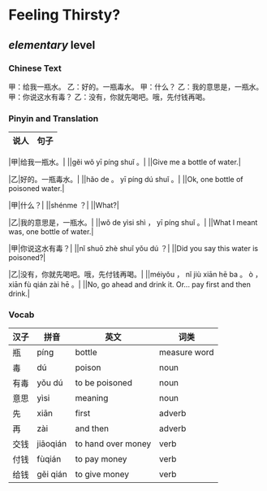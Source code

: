 # Feeling Thirsty?
## *elementary* level

### Chinese Text
甲：给我一瓶水。
乙：好的。一瓶毒水。
甲：什么？
乙：我的意思是，一瓶水。
甲：你说这水有毒？
乙：没有，你就先喝吧。哦，先付钱再喝。

### Pinyin and Translation
|说人|句子|
|----|----|

|甲|给我一瓶水。|
||gěi wǒ yī píng shuǐ 。|
||Give me a bottle of water.|

|乙|好的。一瓶毒水。|
||hǎo de 。 yī píng dú shuǐ 。|
||Ok, one bottle of poisoned water.|

|甲|什么？|
||shénme ？|
||What?|

|乙|我的意思是，一瓶水。|
||wǒ de yìsi shì ， yī píng shuǐ 。|
||What I meant was, one bottle of water.|

|甲|你说这水有毒？|
||nǐ shuō zhè shuǐ yǒu dú ？|
||Did you say this water is poisoned?|

|乙|没有，你就先喝吧。哦，先付钱再喝。|
||méiyǒu ， nǐ jiù xiān hē ba 。 ò ， xiān fù qián zài hē 。|
||No, go ahead and drink it. Or... pay first and then drink.|
### Vocab
|汉子|拼音|英文|词类|
|----|----|----|----|
|瓶|píng|bottle|measure word|
|毒|dú|poison|noun|
|有毒|yǒu dú|to be poisoned|noun|
|意思|yìsi|meaning|noun|
|先|xiān|first|adverb|
|再|zài|and then|adverb|
|交钱|jiāoqián|to hand over money|verb|
|付钱|fùqián|to pay money|verb|
|给钱|gěi qián|to give money|verb|